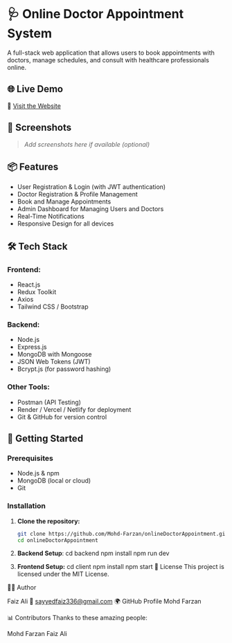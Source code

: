 # 🩺 Online Doctor Appointment System

A full-stack web application that allows users to book appointments with doctors, manage schedules, and consult with healthcare professionals online.

## 🌐 Live Demo

🔗 [Visit the Website](https://pc-pulsecare.netlify.app)

## 📸 Screenshots

> _Add screenshots here if available (optional)_

## 📦 Features

- User Registration & Login (with JWT authentication)
- Doctor Registration & Profile Management
- Book and Manage Appointments
- Admin Dashboard for Managing Users and Doctors
- Real-Time Notifications
- Responsive Design for all devices

## 🛠️ Tech Stack

### Frontend:
- React.js
- Redux Toolkit
- Axios
- Tailwind CSS / Bootstrap

### Backend:
- Node.js
- Express.js
- MongoDB with Mongoose
- JSON Web Tokens (JWT)
- Bcrypt.js (for password hashing)

### Other Tools:
- Postman (API Testing)
- Render / Vercel / Netlify for deployment
- Git & GitHub for version control

## 🚀 Getting Started

### Prerequisites

- Node.js & npm
- MongoDB (local or cloud)
- Git

### Installation

1. **Clone the repository:**

   ```bash
   git clone https://github.com/Mohd-Farzan/onlineDoctorAppointment.git
   cd onlineDoctorAppointment
2. **Backend Setup**:
   cd backend
   npm install
   npm run dev
3. **Frontend Setup:**
   cd client
   npm install
   npm start
📄 License
This project is licensed under the MIT License.

👨‍💻 Author

Faiz Ali
📧 sayyedfaiz336@gmail.com
🌍 GitHub Profile
Mohd Farzan 




  📊 Contributors
Thanks to these amazing people:

Mohd Farzan 
Faiz Ali  
